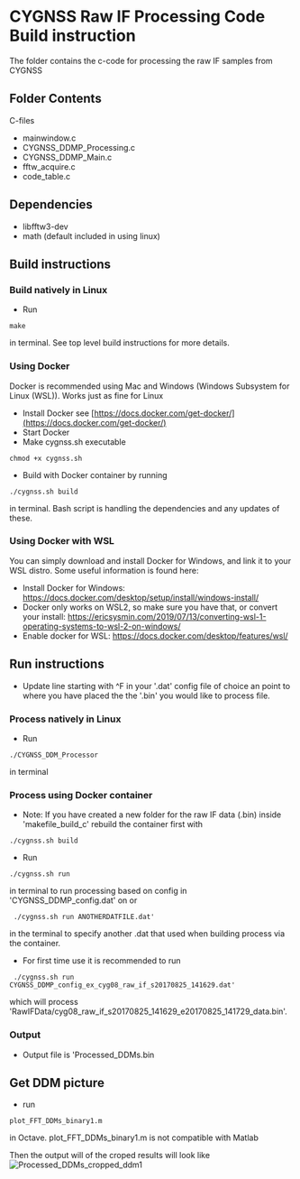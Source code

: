 <!-- Title -->
# CYGNSS Raw IF Processing Code Build instruction
The folder contains the c-code for processing the raw IF samples from CYGNSS

## Folder Contents
C-files
* mainwindow.c
* CYGNSS_DDMP_Processing.c 
* CYGNSS_DDMP_Main.c 
* fftw_acquire.c
* code_table.c


## Dependencies
* libfftw3-dev
* math (default included in using linux)

## Build instructions
### Build natively in Linux
* Run 
```
make
```
in terminal. See top level build instructions for more details.

### Using Docker 
Docker is recommended using Mac and Windows (Windows Subsystem for Linux (WSL)). Works just as fine for Linux

* Install Docker see  [https://docs.docker.com/get-docker/](https://docs.docker.com/get-docker/)
* Start Docker
* Make cygnss.sh executable
```
chmod +x cygnss.sh 
```
* Build with Docker container by running 
```
./cygnss.sh build
```
in terminal. Bash script is handling the dependencies and any updates of these.

### Using Docker with WSL
You can simply download and install Docker for Windows, and link it to your WSL distro. Some useful information is found here: 
* Install Docker for Windows: https://docs.docker.com/desktop/setup/install/windows-install/
* Docker only works on WSL2, so make sure you have that, or convert your install: https://ericsysmin.com/2019/07/13/converting-wsl-1-operating-systems-to-wsl-2-on-windows/
* Enable docker for WSL: https://docs.docker.com/desktop/features/wsl/

## Run instructions
* Update line starting with ^F in your '.dat' config file of choice an point to where you have placed the the '.bin' you would like to process file. 

### Process natively in Linux
* Run 
```
./CYGNSS_DDM_Processor
```
in terminal

### Process using Docker container
* Note: If you have created a new folder for the raw IF data (.bin) inside 'makefile_build_c' rebuild the container first with
```
./cygnss.sh build
```
* Run 
```
./cygnss.sh run
```
in terminal to run processing based on config in 'CYGNSS_DDMP_config.dat' on or
```
 ./cygnss.sh run ANOTHERDATFILE.dat'
```
in the terminal to specify another .dat that used when building process via the container.
* For first time use it is recommended to run 
```
 ./cygnss.sh run CYGNSS_DDMP_config_ex_cyg08_raw_if_s20170825_141629.dat'
```
which will process 'RawIFData/cyg08_raw_if_s20170825_141629_e20170825_141729_data.bin'.
### Output
* Output file is 'Processed_DDMs.bin

## Get DDM picture
* run 
```
plot_FFT_DDMs_binary1.m 
```
in Octave. plot_FFT_DDMs_binary1.m is not compatible with Matlab

Then the output will of the croped results will look like
![Processed_DDMs_cropped_ddm1](https://github.com/user-attachments/assets/d388644a-e0d6-45f5-90f4-fa2ab15511d4)
